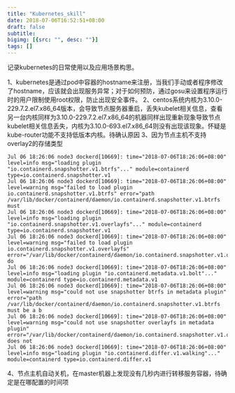 ```yaml
---
title: "Kubernetes_skill"
date: 2018-07-06T16:52:51+08:00
draft: false
subtitle:
bigimg: [{src: "", desc: ""}]
tags: []
---
```


<!--more-->
记录kubernetes的日常使用以及应用场景构思。


1、kubernetes是通过pod中容器的hostname来注册，当我们手动或者程序修改了hostname，应该就会出现服务异常；对于如何预防，通过gosu来设置程序运行时的用户限制使用root权限，防止出现安全事件。
2、centos系统内核为3.10.0-229.7.2.el7.x86_64版本，会导致节点服务器重启，丢失kubelet相关信息，查看另一台内核同样为3.10.0-229.7.2.el7.x86_64的机器同样出现重新现象导致节点kubelet相关信息丢失，内核为3.10.0-693.el7.x86_64则没有出现该现象。怀疑是kube-router功能不支持低版本内核。待确认原因
3、因为节点主机不支持overlay2的存储类型
```shell
Jul 06 18:26:06 node3 dockerd[10669]: time="2018-07-06T18:26:06+08:00" level=info msg="loading plugin "io.containerd.snapshotter.v1.btrfs"..." module=containerd type=io.containerd.snapshotter.v1
Jul 06 18:26:06 node3 dockerd[10669]: time="2018-07-06T18:26:06+08:00" level=warning msg="failed to load plugin io.containerd.snapshotter.v1.btrfs" error="path /var/lib/docker/containerd/daemon/io.containerd.snapshotter.v1.btrfs must
Jul 06 18:26:06 node3 dockerd[10669]: time="2018-07-06T18:26:06+08:00" level=info msg="loading plugin "io.containerd.snapshotter.v1.overlayfs"..." module=containerd type=io.containerd.snapshotter.v1
Jul 06 18:26:06 node3 dockerd[10669]: time="2018-07-06T18:26:06+08:00" level=warning msg="failed to load plugin io.containerd.snapshotter.v1.overlayfs" error="/var/lib/docker/containerd/daemon/io.containerd.snapshotter.v1.overlayfs do
Jul 06 18:26:06 node3 dockerd[10669]: time="2018-07-06T18:26:06+08:00" level=info msg="loading plugin "io.containerd.metadata.v1.bolt"..." module=containerd type=io.containerd.metadata.v1
Jul 06 18:26:06 node3 dockerd[10669]: time="2018-07-06T18:26:06+08:00" level=warning msg="could not use snapshotter btrfs in metadata plugin" error="path /var/lib/docker/containerd/daemon/io.containerd.snapshotter.v1.btrfs must be a b
Jul 06 18:26:06 node3 dockerd[10669]: time="2018-07-06T18:26:06+08:00" level=warning msg="could not use snapshotter overlayfs in metadata plugin" error="/var/lib/docker/containerd/daemon/io.containerd.snapshotter.v1.overlayfs does not
Jul 06 18:26:06 node3 dockerd[10669]: time="2018-07-06T18:26:06+08:00" level=info msg="loading plugin "io.containerd.differ.v1.walking"..." module=containerd type=io.containerd.differ.v1
```
4、节点主机自动关机，在master机器上发现没有几秒内进行转移服务容器，待确定是在哪配置的时间项